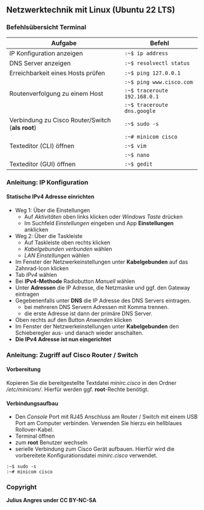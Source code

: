 ## Netzwerktechnik mit Linux (Ubuntu 22 LTS)
### Befehlsübersicht Terminal
|Aufgabe | Befehl |
|---|---|
|IP Konfiguration anzeigen| ```:~$ ip address```
|DNS Server anzeigen| ```:~$ resolvectl status```
|Erreichbarkeit eines Hosts prüfen| ```:~$ ping 127.0.0.1```
||```:~$ ping www.cisco.com```
|Routenverfolgung zu einem Host| ```:~$ traceroute 192.168.0.1```
|| ```:~$ traceroute dns.google```
|Verbindung zu Cisco Router/Switch (**als root**)| ```:~$ sudo -s``` 
|| ```:~# minicom cisco```
|Texteditor (CLI) öffnen| ```:~$ vim```
|| ```:~$ nano```
|Texteditor (GUI) öffnen| ```:~$ gedit```

### Anleitung: IP Konfiguration
#### Statische IPv4 Adresse einrichten
* Weg 1: Über die Einstellungen
  * Auf _Aktivitäten_ oben links klicken oder _Windows Taste_ drücken
  * Im Suchfeld _Einstellungen_ eingeben und App **Einstellungen** anklicken
* Weg 2: Über die Taskleiste
  * Auf Taskleiste oben rechts klicken
  * _Kabelgebunden verbunden_ wählen
  * _LAN Einstellungen_ wählen
* Im Fenster der Netzwerkeinstellungen unter **Kabelgebunden** auf das Zahnrad-Icon klicken
* Tab _IPv4_ wählen
* Bei **IPv4-Methode** Radiobutton _Manuell_ wählen
* Unter **Adressen** die IP Adresse, die Netzmaske und ggf. den Gateway eintragen
* Gegebenenfalls unter **DNS** die IP Adresse des DNS Servers eintragen.
  * bei mehreren DNS Servern Adressen mit Komma trennen.
  * die erste Adresse ist dann der primäre DNS Server.
* Oben rechts auf den Button _Anwenden_ klicken
* Im Fenster der Netzwerkeinstellungen unter **Kabelgebunden** den Schieberegler aus- und danach wieder anschalten.
* **Die IPv4 Adresse ist nun eingerichtet** 

### Anleitung: Zugriff auf Cisco Router / Switch
#### Vorbereitung
Kopieren Sie die bereitgestellte Textdatei _minirc.cisco_ in den Ordner _/etc/minicom/_. Hierfür werden ggf. **root**-Rechte benötigt.

#### Verbindungsaufbau
* Den _Console_ Port mit RJ45 Anschluss am Router / Switch mit einem USB Port am Computer verbinden. Verwenden Sie hierzu ein hellblaues Rollover-Kabel.
* Terminal öffnen
* zum **root** Benutzer wechseln
* serielle Verbindung zum Cisco Gerät aufbauen. Hierfür wird die vorbereitete Konfigurationsdatei _minirc.cisco_ verwendet.
```
:~$ sudo -s 
:~# minicom cisco
```

### Copyright 
**Julius Angres under CC BY-NC-SA**